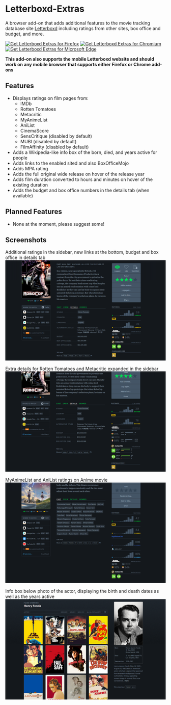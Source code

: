 # Letterboxd-Extras

A browser add-on that adds additional features to the movie tracking database site [Letterboxd](https://letterboxd.com/) including ratings from other sites, box office and budget, and more.

<a href="https://addons.mozilla.org/en-US/firefox/addon/letterboxd-extras/"><img src="https://user-images.githubusercontent.com/585534/107280546-7b9b2a00-6a26-11eb-8f9f-f95932f4bfec.png" alt="Get Letterboxd Extras for Firefox"></a>
<a href="https://chrome.google.com/webstore/detail/letterboxd-extras/edhldpamlnkpekapihiolppcdppgeice"><img src="https://user-images.githubusercontent.com/585534/107280622-91a8ea80-6a26-11eb-8d07-77c548b28665.png" alt="Get Letterboxd Extras for Chromium"></a>
<a href="https://microsoftedge.microsoft.com/addons/detail/letterboxd-extras/khnodkkceaakcafenlmnbbjgfkhjmbgh"><img src="https://user-images.githubusercontent.com/585534/107280673-a5ece780-6a26-11eb-9cc7-9fa9f9f81180.png" alt="Get Letterboxd Extras for Microsoft Edge"></a>

**This add-on also supports the mobile Letterboxd website and should work on any mobile browser that supports either Firefox or Chrome add-ons**

## Features
- Displays ratings on film pages from:
  - IMDb
  - Rotten Tomatoes
  - Metacritic
  - MyAnimeList
  - AniList
  - CinemaScore
  - SensCritique (disabled by default)
  - MUBI (disabled by default)
  - FilmAffinity (disabled by default)
- Adds a Wikipedia-like info box of the born, died, and years active for people
- Adds links to the enabled sited and also BoxOfficeMojo 
- Adds MPA rating
- Adds the full original wide release on hover of the release year
- Adds film duration converted to hours and minutes on hover of the existing duration
- Adds the budget and box office numbers in the details tab (when available)


## Planned Features
- None at the moment, please suggest some!

## Screenshots
Additional ratings in the sidebar, new links at the bottom, budget and box office in details tab
<img src="/screenshots/1.png" alt="Ratings, Budget, and Box Office">

Extra details for Rotten Tomatoes and Metacritic expanded in the sidebar
<img src="/screenshots/2.png" alt="Rotten Tomatoes and Metacritc additional details">

MyAnimeList and AniList ratings on Anime movie
<img src="/screenshots/3.png" alt="MyAnimeList and AniList">

Info box below photo of the actor, displaying the birth and death dates as well as the years active
<img src="/screenshots/4.png" alt="Actor info box">
